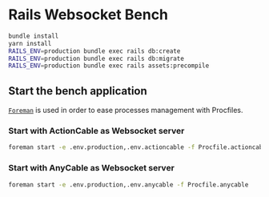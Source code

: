 # Rails Websocket Bench

```bash
bundle install
yarn install
RAILS_ENV=production bundle exec rails db:create
RAILS_ENV=production bundle exec rails db:migrate
RAILS_ENV=production bundle exec rails assets:precompile
```

## Start the bench application

[`Foreman`](https://github.com/ddollar/foreman) is used in order to ease processes management with Procfiles.

### Start with ActionCable as Websocket server

```bash
foreman start -e .env.production,.env.actioncable -f Procfile.actioncable
```

### Start with AnyCable as Websocket server

```bash
foreman start -e .env.production,.env.anycable -f Procfile.anycable
```
